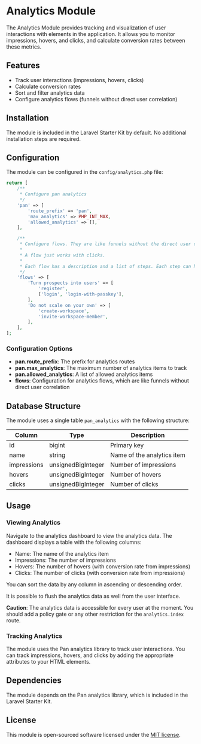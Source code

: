 # Analytics Module

The Analytics Module provides tracking and visualization of user interactions with elements in the application. It allows you to monitor impressions, hovers, and clicks, and calculate conversion rates between these metrics.

## Features

- Track user interactions (impressions, hovers, clicks)
- Calculate conversion rates
- Sort and filter analytics data
- Configure analytics flows (funnels without direct user correlation)

## Installation

The module is included in the Laravel Starter Kit by default. No additional installation steps are required.

## Configuration

The module can be configured in the `config/analytics.php` file:

```php
return [
    /**
     * Configure pan analytics
     */
    'pan' => [
        'route_prefix' => 'pan',
        'max_analytics' => PHP_INT_MAX,
        'allowed_analytics' => [],
    ],

    /**
     * Configure flows. They are like funnels without the direct user correlation.
     *
     * A flow just works with clicks.
     *
     * Each flow has a description and a list of steps. Each step can have one or more pan-tags.
     */
    'flows' => [
        'Turn prospects into users' => [
            'register',
            ['login', 'login-with-passkey'],
        ],
        'Do not scale on your own' => [
            'create-workspace',
            'invite-workspace-member',
        ],
    ],
];
```

### Configuration Options

- **pan.route_prefix**: The prefix for analytics routes
- **pan.max_analytics**: The maximum number of analytics items to track
- **pan.allowed_analytics**: A list of allowed analytics items
- **flows**: Configuration for analytics flows, which are like funnels without direct user correlation

## Database Structure

The module uses a single table `pan_analytics` with the following structure:

| Column | Type | Description |
|--------|------|-------------|
| id | bigint | Primary key |
| name | string | Name of the analytics item |
| impressions | unsignedBigInteger | Number of impressions |
| hovers | unsignedBigInteger | Number of hovers |
| clicks | unsignedBigInteger | Number of clicks |

## Usage

### Viewing Analytics

Navigate to the analytics dashboard to view the analytics data. The dashboard displays a table with the following columns:

- Name: The name of the analytics item
- Impressions: The number of impressions
- Hovers: The number of hovers (with conversion rate from impressions)
- Clicks: The number of clicks (with conversion rate from impressions)

You can sort the data by any column in ascending or descending order.

It is possible to flush the analytics data as well from the user interface.

**Caution**: The analytics data is accessible for every user at the moment. You should add a policy gate or any other restriction for the `analytics.index` route.

### Tracking Analytics

The module uses the Pan analytics library to track user interactions. You can track impressions, hovers, and clicks by adding the appropriate attributes to your HTML elements.

## Dependencies

The module depends on the Pan analytics library, which is included in the Laravel Starter Kit.

## License

This module is open-sourced software licensed under the [MIT license](https://opensource.org/licenses/MIT).
